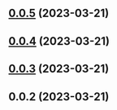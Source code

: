 

## [0.0.5](https://github.com/15210257331/vue3-dialog-c/compare/v0.0.4...v0.0.5) (2023-03-21)

## [0.0.4](https://github.com/15210257331/vue3-dialog-c/compare/v0.0.3...v0.0.4) (2023-03-21)

## [0.0.3](https://github.com/15210257331/vue3-dialog-c/compare/v0.0.2...v0.0.3) (2023-03-21)

## 0.0.2 (2023-03-21)